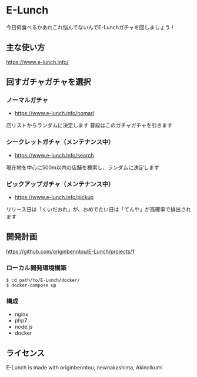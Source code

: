 E-Lunch
======================
今日何食べるかあれこれ悩んでないんでE-Lunchガチャを回しましょう！

主な使い方
------
https://www.e-lunch.info/

## 回すガチャガチャを選択 ##
### ノーマルガチャ
- https://www.e-lunch.info/nomarl

店リストからランダムに決定します
普段はこのガチャガチャを引きます

### シークレットガチャ（メンテナンス中）
- https://www.e-lunch.info/search

現在地を中心に500m以内の店舗を検索し、ランダムに決定します

### ピックアップガチャ（メンテナンス中）
- https://www.e-lunch.info/pickup

リリース日は「くいだおれ」が、おめでたい日は「てんや」が高確率で排出されます

開発計画
--------
https://github.com/originbenntou/E-Lunch/projects/1

### ローカル開発環境構築
```
$ cd path/to/E-Lunch/docker/
$ docker-compose up
```

### 構成
- nginx
- php7
- node.js
- docker

ライセンス
--------
E-Lunch is made with originbenntou, newnakashima, AkinoIkumi
